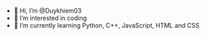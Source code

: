 - 👋 Hi, I’m @Duykhiem03
- 👀 I’m interested in coding
- 🌱 I’m currently learning Python, C++, JavaScript, HTML and CSS


<!---
Duykhiem03/Duykhiem03 is a ✨ special ✨ repository because its `README.md` (this file) appears on your GitHub profile.
You can click the Preview link to take a look at your changes.
--->

